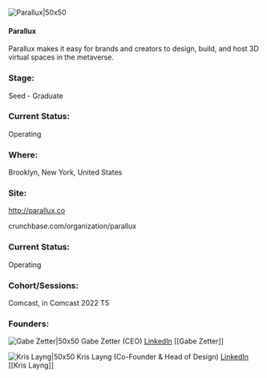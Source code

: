 

![Parallux|50x50](https://res.cloudinary.com/crunchbase-production/image/upload/9c74999fc0acb0c49199)

#### Parallux
Parallux makes it easy for brands and creators to design, build, and host 3D virtual spaces in the metaverse.

### Stage: 
Seed - Graduate 

### Current Status: 
Operating

### Where:
Brooklyn, New York, United States

### Site:
http://parallux.co



crunchbase.com/organization/parallux

### Current Status: 
Operating

### Cohort/Sessions: 
Comcast, in Comcast 2022 T5

### Founders: 

![Gabe Zetter|50x50](https://www.f6s.com/static-resource/images/profile-placeholder-user.jpg) Gabe Zetter (CEO) [LinkedIn](https://linkedin.com/in/gabrielzetter) [[Gabe Zetter]]

![Kris Layng|50x50]() Kris Layng (Co-Founder & Head of Design) [LinkedIn](https://linkedin.com/in/kris-layng-6553a717) [[Kris Layng]]


